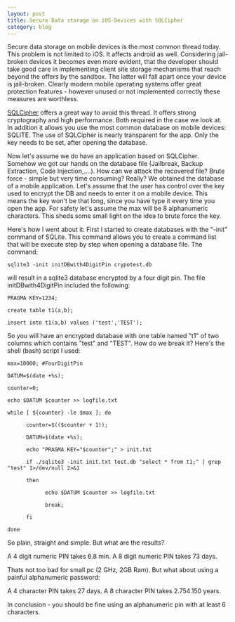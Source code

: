 ```yaml
---
layout: post
title: Secure Data storage on iOS-Devices with SQLCipher
category: blog
---
```


Secure data storage on mobile devices 
is the most common thread today. This 
problem is not limited to iOS. It 
affects android as well. Considering 
jail-broken devices it becomes even 
more evident, that the developer should 
take good care in implementing client 
site storage mechanisms that reach 
beyond the offers by the sandbox. The 
latter will fall apart once your device 
is jail-broken. Clearly modern mobile 
operating systems offer great protection 
features - however unused or not implemented 
correctly these measures are worthless.


[SQLCipher](http://sqlcipher.net/) offers a great way to avoid 
this thread. It offers strong cryptography 
and high performance. Both required in the 
case we look at. In addition it allows you 
use the most common database on mobile 
devices: SQLITE. The use of SQLCipher is 
nearly transparent for the app. Only the key 
needs to be set, after opening the database.


Now let's assume we do have an application 
based on SQLCipher. Somehow we got our hands 
on the database file (Jailbreak, Backup Extraction, 
Code Injection,....). How can we attack the 
recovered file?
Brute force - simple but very time consuming? 
Really? We obtained the database of a mobile 
application. Let's assume that the user has 
control over the key used to encrypt the DB 
and needs to enter it on a mobile device. 
This means the key won't be that long, since 
you have type it every time you open the app. 
For safety let's assume the max will be 8 
alphanumeric characters. This sheds some small 
light on the idea to brute force the key.


Here's how I went about it: First I started to 
create databases with the "-init" command of 
SQLite. This command allows you to create a 
command list that will be execute step by step 
when opening a database file. The command:


`sqlite3 -init initDBwith4DigitPin crypotest.db`


will result in a sqlite3 database encrypted 
by a four digit pin. The file initDBwith4DigitPin 
included the following:


`PRAGMA KEY=1234;`

`create table t1(a,b);`

`insert into t1(a,b) values ('test','TEST');` 

So you will have an encrypted database with 
one table named "t1" of two columns which 
contains "test" and "TEST". How do we break it? 
Here's the shell (bash) script I used:

`max=10000; #FourDigitPin`

`DATUM=$(date +%s);`

`counter=0;`

`echo $DATUM $counter >> logfile.txt`
	
`while [ ${counter} -le $max ]; do`
   		
`      counter=$(($counter + 1));`
	   		
`      DATUM=$(date +%s);`
   		
`      echo "PRAGMA KEY="$counter";" > init.txt`

`      if ./sqlite3 -init init.txt test.db "select * from t1;" | grep "test" 1>/dev/null 2>&1`

`      then`

`            echo $DATUM $counter >> logfile.txt`

`            break;`

`      fi`

`done`


So plain, straight and simple. But what are the results?

A 4 digit numeric PIN takes 6.8 min.
A 8 digit numeric PIN takes 73 days.

Thats not too bad for small pc (2 GHz, 2GB Ram). 
But what about using a painful alphanumeric password:

A 4 character PIN takes 27 days.
A 8 character PIN takes 2.754.150 years.

In conclusion - you should be fine using an 
alphanumeric pin with at least 6 characters.
